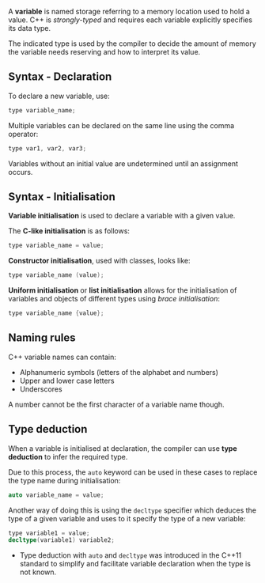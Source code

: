 A **variable** is named storage referring to a memory location used to hold a value. C++ is *strongly-typed* and requires each variable explicitly specifies its data type.

The indicated type is used by the compiler to decide the amount of memory the variable needs reserving and how to interpret its value.

## Syntax - Declaration

To declare a new variable, use:

```cpp
type variable_name;
```

Multiple variables can be declared on the same line using the comma operator:

```cpp
type var1, var2, var3;
```

Variables without an initial value are undetermined until an assignment occurs.

## Syntax - Initialisation
**Variable initialisation** is used to declare a variable with a given value.

The **C-like initialisation** is as follows:

```cpp
type variable_name = value;
```

**Constructor initialisation**, used with classes, looks like:

```cpp
type variable_name (value);
```

**Uniform initialisation** or **list initialisation** allows for the initialisation of variables and objects of different types using *brace initialisation*:

```cpp
type variable_name {value};
```
## Naming rules

C++ variable names can contain:

- Alphanumeric symbols (letters of the alphabet and numbers)
- Upper and lower case letters
- Underscores

A number cannot be the first character of a variable name though.

## Type deduction

When a variable is initialised at declaration, the compiler can use **type deduction** to infer the required type.

Due to this process, the `auto` keyword can be used in these cases to replace the type name during initialisation:

```cpp
auto variable_name = value;
```

Another way of doing this is using the `decltype` specifier which deduces the type of a given variable and uses to it specify the type of a new variable:

```cpp
type variable1 = value;
decltype(variable1) variable2;
```

- Type deduction with `auto` and `decltype` was introduced in the C++11 standard to simplify and facilitate variable declaration when the type is not known.
